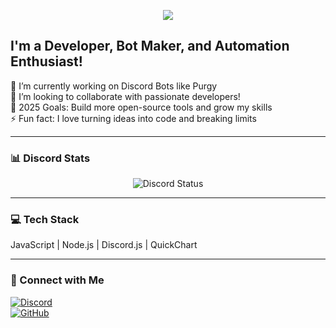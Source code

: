 <p align="center">
  <img src="https://readme-typing-svg.demolab.com?font=Fira+Code&size=30&pause=1000&color=FF0000&center=true&vCenter=true&width=440&lines=Hi+I+am+Athernix+%E2%9A%A1" />
</p>

## I'm a Developer, Bot Maker, and Automation Enthusiast!  

🔭 I’m currently working on Discord Bots like Purgy  
👯 I’m looking to collaborate with passionate developers!  
🥅 2025 Goals: Build more open-source tools and grow my skills  
⚡ Fun fact: I love turning ideas into code and breaking limits  

---

### 📊 Discord Stats
<p align="center">
  <img src="https://lanyard.cnrad.dev/api/1236182929558732802" alt="Discord Status" />
</p>

---

### 💻 Tech Stack  
JavaScript | Node.js | Discord.js | QuickChart

---

### 🔗 Connect with Me  
[![Discord](https://img.shields.io/badge/Discord-fahim28_-5865F2?style=flat&logo=discord&logoColor=white)](https://discord.com/users/1236182929558732802)  
[![GitHub](https://img.shields.io/badge/GitHub-Athernix-181717?style=flat&logo=github)](https://github.com/Athernix00)
